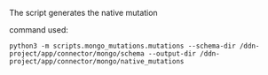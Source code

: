 The script generates the native mutation

command used:

```
python3 -m scripts.mongo_mutations.mutations --schema-dir /ddn-project/app/connector/mongo/schema --output-dir /ddn-project/app/connector/mongo/native_mutations
```
